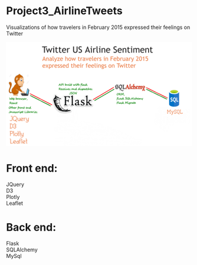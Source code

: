 # Project3_AirlineTweets
Visualizations of how travelers in February 2015 expressed their feelings on Twitter


![alt text](https://github.com/annatheking/Project3_AirlineTweets/blob/master/overview.png)  
  
  

# Front end:  
JQuery  
D3  
Plotly  
Leaflet  
  
  
# Back end:  
Flask  
SQLAlchemy  
MySql  
